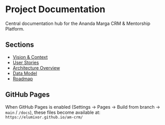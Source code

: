 # Project Documentation

Central documentation hub for the Ananda Marga CRM & Mentorship Platform.

## Sections

- [Vision & Context](./project-vision.md)
- [User Stories](./user-stories.md)
- [Architecture Overview](./architecture.md)
- [Data Model](./data-model.md)
- [Roadmap](./roadmap.md)

## GitHub Pages

When GitHub Pages is enabled (Settings → Pages → Build from branch → `main` / `/docs`), these files become available at:
`https://elumixor.github.io/am-crm/`
